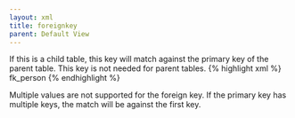 ```yaml
---
layout: xml
title: foreignkey
parent: Default View
---
```

If this is a child table, this key will match against the primary key of the parent table. This key is not needed for parent tables.
{% highlight xml %}
    <table>
        <foreignkey>fk_person</foreignkey>
{% endhighlight %}

Multiple values are not supported for the foreign key. If the primary key has multiple keys, the match will be against the first key.